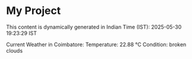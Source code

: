 # My Project

This content is dynamically generated in Indian Time (IST): 2025-05-30 19:23:29 IST


Current Weather in Coimbatore:
Temperature: 22.88 °C
Condition: broken clouds
